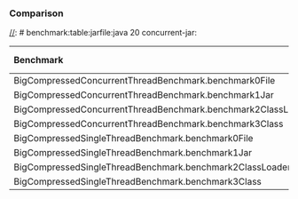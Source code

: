 [//]: # ( vim: set tw=120: )

### Comparison

[//]: # benchmark:table:jarfile:java 20 concurrent-jar:

|Benchmark                                                   |Mode|Units|    java 19|java 20 concurrent-jar|
|:-----------------------------------------------------------|:---|:----|----------:|---------------------:|
|BigCompressedConcurrentThreadBenchmark.benchmark0File       |avgt|ns/op|2678276.855|                      |
|BigCompressedConcurrentThreadBenchmark.benchmark1Jar        |avgt|ns/op|8609564.705|                      |
|BigCompressedConcurrentThreadBenchmark.benchmark2ClassLoader|avgt|ns/op|8892208.541|           9362036.799|
|BigCompressedConcurrentThreadBenchmark.benchmark3Class      |avgt|ns/op|8924515.866|          10773556.495|
|BigCompressedSingleThreadBenchmark.benchmark0File           |avgt|ns/op| 545174.357|            543784.247|
|BigCompressedSingleThreadBenchmark.benchmark1Jar            |avgt|ns/op|4371955.586|           4281239.514|
|BigCompressedSingleThreadBenchmark.benchmark2ClassLoader    |avgt|ns/op|           |           4245898.114|
|BigCompressedSingleThreadBenchmark.benchmark3Class          |avgt|ns/op|           |           4191390.999|
